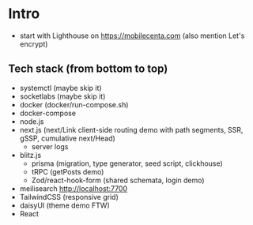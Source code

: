 # Intro

- start with Lighthouse on https://mobilecenta.com (also mention Let's encrypt)

## Tech stack (from bottom to top)

- systemctl (maybe skip it)
- socketlabs (maybe skip it)
- docker (docker/run-compose.sh)
- docker-compose
- node.js
- next.js (next/Link client-side routing demo with path segments, SSR, gSSP, cumulative next/Head)
  - server logs
- blitz.js
  - prisma (migration, type generator, seed script, clickhouse)
  - tRPC (getPosts demo)
  - Zod/react-hook-form (shared schemata, login demo)
- meilisearch <http://localhost:7700>
- TailwindCSS (responsive grid)
- daisyUI (theme demo FTW)
- React
